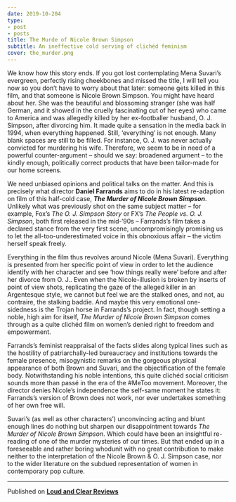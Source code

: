 ```yaml
---
date: 2019-10-204
type:
- post
- posts
title: The Murde of Nicole Brown Simpson
subtitle: An ineffective cold serving of clichéd feminism 
cover: the_murder.png
---
```


We know how this story ends. If you got lost contemplating Mena Suvari’s evergreen, perfectly rising cheekbones and missed the title, I will tell you now so you don’t have to worry about that later: someone gets killed in this film, and that someone is Nicole Brown Simpson. You might have heard about her. She was the beautiful and blossoming stranger (she was half German, and it showed in the cruelly fascinating cut of her eyes) who came to America and was allegedly killed by her ex-footballer husband, O. J. Simpson, after divorcing him. It made quite a sensation in the media back in 1994, when everything happened. Still, ‘everything’ is not enough. Many blank spaces are still to be filled. For instance, O. J. was never actually convicted for murdering his wife. Therefore, we seem to be in need of a powerful counter-argument – should we say: broadened argument – to the kindly enough, politically correct products that have been tailor-made for our home screens.

We need unbiased opinions and political talks on the matter. And this is precisely what director **Daniel Farrands** aims to do in his latest re-adaption on film of this half-cold case, ***The Murder of Nicole Brown Simpson***. Unlikely what was previously shot on the same subject matter – for example, Fox’s *The O. J. Simpson Story* or FX’s *The People vs. O. J. Simpson*, both first released in the mid-‘90s – Farrands’s film takes a declared stance from the very first scene, uncompromisingly promising us to let the all-too-underestimated voice in this obnoxious affair – the victim herself speak freely.

Everything in the film thus revolves around Nicole (Mena Suvari). Everything is presented from her specific point of view in order to let the audience identify with her character and see ‘how things really were’ before and after her divorce from O. J.. Even when the Nicole-illusion is broken by inserts of point of view shots, replicating the gaze of the alleged killer in an Argentesque style, we cannot but feel we are the stalked ones, and not, au contraire, the stalking baddie. And maybe this very emotional one-sidedness is the Trojan horse in Farrands’s project. In fact, though setting a noble, high aim for itself, *The Murder of Nicole Brown Simpson* comes through as a quite clichéd film on women’s denied right to freedom and empowerment.

Farrands’s feminist reappraisal of the facts slides along typical lines such as the hostility of patriarchally-led bureaucracy and institutions towards the female presence, misogynistic remarks on the gorgeous physical appearance of both Brown and Suvari, and the objectification of the female body. Notwithstanding his noble intentions, this quite clichéd social criticism sounds more than passé in the era of the #MeToo movement. Moreover, the director denies Nicole’s independence the self-same moment he states it: Farrands’s version of Brown does not work, nor ever undertakes something of her own free will.

Suvari’s (as well as other characters’) unconvincing acting and blunt enough lines do nothing but sharpen our disappointment towards *The Murder of Nicole Brown Simpson*. Which could have been an insightful re-reading of one of the murder mysteries of our times. But that ended up in a foreseeable and rather boring whodunit with no great contribution to make neither to the interpretation of the Nicole Brown & O. J. Simpson case, nor to the wider literature on the subdued representation of women in contemporary pop culture.

---
Published on **[Loud and Clear Reviews](loudandclearreviews.com)**
